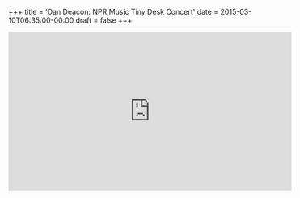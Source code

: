 +++
title = 'Dan Deacon: NPR Music Tiny Desk Concert'
date = 2015-03-10T06:35:00-00:00
draft = false
+++

<iframe width="560" height="315" src="https://www.youtube.com/embed/heFRwLfjVXI?si=UQFkMnQmOfAqvomQ" title="YouTube video player" frameborder="0" allow="accelerometer; autoplay; clipboard-write; encrypted-media; gyroscope; picture-in-picture; web-share" referrerpolicy="strict-origin-when-cross-origin" allowfullscreen></iframe>
